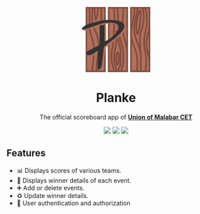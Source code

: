 <p align='center'><img height="150px" src="./resources/planke-icon.png"/></p>
<h1 align='center'>Planke</h1>
<p align='center'>The official scoreboard app of <a href="https://instagram.com/mcetians"><b>Union of Malabar CET</b></a></p>
<p align='center'>
    <img src='https://img.shields.io/badge/Vue.js-4FC08D.svg?style=for-the-badge&logo=vuedotjs&logoColor=white'/>
    <img src='https://img.shields.io/badge/Tailwind%20CSS-06B6D4.svg?style=for-the-badge&logo=Tailwind-CSS&logoColor=white' />
    <img src='https://img.shields.io/badge/Supabase-3ECF8E.svg?style=for-the-badge&logo=Supabase&logoColor=white' />
</p>

## Features
- :bar_chart: Displays scores of various teams.
- :dancer: Displays winner details of each event.
- :heavy_plus_sign: Add or delete events.
- :recycle: Update winner details.
- :man: User authentication and authorization